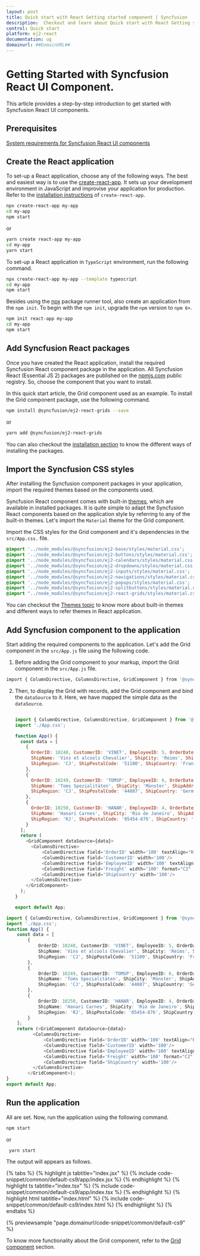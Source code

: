 ```yaml
---
layout: post
title: Quick start with React Getting started component | Syncfusion
description:  Checkout and learn about Quick start with React Getting started component of Syncfusion Essential JS 2 and more details.
control: Quick start 
platform: ej2-react
documentation: ug
domainurl: ##DomainURL##
---
```


# Getting Started with Syncfusion React UI Component.

This article provides a step-by-step introduction to get started with Syncfusion React UI components.

## Prerequisites

[System requirements for Syncfusion React UI components](../system-requirement)

## Create the React application

To set-up a React application, choose any of the following ways. The best and easiest way is to use the [create-react-app](https://github.com/facebook/create-react-app). It sets up your development environment in JavaScript and improvise your application for production. Refer to the [installation instructions](https://github.com/facebook/create-react-app#creating-an-app) of `create-react-app`.

```bash
npx create-react-app my-app
cd my-app
npm start
```

or

```bash
yarn create react-app my-app
cd my-app
yarn start
```

To set-up a React application in `TypeScript` environment, run the following command.

```bash
npx create-react-app my-app --template typescript
cd my-app
npm start
```

Besides using the [npx](https://medium.com/@maybekatz/introducing-npx-an-npm-package-runner-55f7d4bd282b) package runner tool, also create an application from the `npm init`. To begin with the `npm init`, upgrade the `npm` version to `npm 6+`.

```bash
npm init react-app my-app
cd my-app
npm start
```

## Add Syncfusion React packages

Once you have created the React application, install the required Syncfusion React component package in the application. All Syncfusion React (Essential JS 2) packages are published on the [npmjs.com](https://www.npmjs.com/~syncfusionorg) public registry. So, choose the component that you want to install.

In this quick start article, the Grid component used as an example. To install the Grid component package, use the following command.

```bash
npm install @syncfusion/ej2-react-grids --save
```

or

```bash
yarn add @syncfusion/ej2-react-grids
```

You can also checkout the [installation section](https://ej2.syncfusion.com/react/documentation/installation-and-upgrade/installation/) to know the different ways of installing the packages.

## Import the Syncfusion CSS styles

After installing the Syncfusion component packages in your application, import the required themes based on the components used.

Syncfusion React component comes with built-in [themes](../appearance/theme), which are available in installed packages. It is quite simple to adapt the Syncfusion React components based on the application style by referring to any of the built-in themes. Let's import the `Material` theme for the Grid component.

Import the CSS styles for the Grid component and it's dependencies in the `src/App.css.` file.

```css
@import '../node_modules/@syncfusion/ej2-base/styles/material.css';
@import '../node_modules/@syncfusion/ej2-buttons/styles/material.css';  
@import '../node_modules/@syncfusion/ej2-calendars/styles/material.css';  
@import '../node_modules/@syncfusion/ej2-dropdowns/styles/material.css';  
@import '../node_modules/@syncfusion/ej2-inputs/styles/material.css';  
@import '../node_modules/@syncfusion/ej2-navigations/styles/material.css';
@import '../node_modules/@syncfusion/ej2-popups/styles/material.css';
@import '../node_modules/@syncfusion/ej2-splitbuttons/styles/material.css';
@import "../node_modules/@syncfusion/ej2-react-grids/styles/material.css";
```

You can checkout the [Themes topic](../appearance/theme) to know more about built-in themes and different ways to refer themes in React application.

## Add Syncfusion component to the application

Start adding the required components to the application. Let's add the Grid component in the `src/App.js` file using the following code.

1. Before adding the Grid component to your markup, import the Grid component in the `src/App.js` file.

```bash
import { ColumnDirective, ColumnsDirective, GridComponent } from '@syncfusion/ej2-react-grids';
```

2. Then, to display the Grid with records, add the Grid component and bind the `dataSource` to it. Here, we have mapped the simple data as the `dataSource`.



    ```javascript

    import { ColumnDirective, ColumnsDirective, GridComponent } from '@syncfusion/ej2-react-grids';
    import './App.css';

    function App() {
      const data = [
        {
          OrderID: 10248, CustomerID: 'VINET', EmployeeID: 5, OrderDate: new Date(8364186e5),
          ShipName: 'Vins et alcools Chevalier', ShipCity: 'Reims', ShipAddress: '59 rue de l Abbaye',
          ShipRegion: 'CJ', ShipPostalCode: '51100', ShipCountry: 'France', Freight: 32.38, Verified: !0
        },
        {
          OrderID: 10249, CustomerID: 'TOMSP', EmployeeID: 6, OrderDate: new Date(836505e6),
          ShipName: 'Toms Spezialitäten', ShipCity: 'Münster', ShipAddress: 'Luisenstr. 48',
          ShipRegion: 'CJ', ShipPostalCode: '44087', ShipCountry: 'Germany', Freight: 11.61, Verified: !1
        },
        {
          OrderID: 10250, CustomerID: 'HANAR', EmployeeID: 4, OrderDate: new Date(8367642e5),
          ShipName: 'Hanari Carnes', ShipCity: 'Rio de Janeiro', ShipAddress: 'Rua do Paço, 67',
          ShipRegion: 'RJ', ShipPostalCode: '05454-876', ShipCountry: 'Brazil', Freight: 65.83, Verified: !0
        }
      ];
      return (
        <GridComponent dataSource={data}>
          <ColumnsDirective>
              <ColumnDirective field='OrderID' width='100' textAlign="Right"/>
              <ColumnDirective field='CustomerID' width='100'/>
              <ColumnDirective field='EmployeeID' width='100' textAlign="Right"/>
              <ColumnDirective field='Freight' width='100' format="C2" textAlign="Right"/>
              <ColumnDirective field='ShipCountry' width='100'/>
          </ColumnsDirective>
        </GridComponent>
      );
    }

    export default App;
    ```

```ts
import { ColumnDirective, ColumnsDirective, GridComponent } from '@syncfusion/ej2-react-grids';
import './App.css';
function App() {
    const data = [
        {
            OrderID: 10248, CustomerID: 'VINET', EmployeeID: 5, OrderDate: new Date(8364186e5),
            ShipName: 'Vins et alcools Chevalier', ShipCity: 'Reims', ShipAddress: '59 rue de l Abbaye',
            ShipRegion: 'CJ', ShipPostalCode: '51100', ShipCountry: 'France', Freight: 32.38, Verified: !0
        },
        {
            OrderID: 10249, CustomerID: 'TOMSP', EmployeeID: 6, OrderDate: new Date(836505e6),
            ShipName: 'Toms Spezialitäten', ShipCity: 'Münster', ShipAddress: 'Luisenstr. 48',
            ShipRegion: 'CJ', ShipPostalCode: '44087', ShipCountry: 'Germany', Freight: 11.61, Verified: !1
        },
        {
            OrderID: 10250, CustomerID: 'HANAR', EmployeeID: 4, OrderDate: new Date(8367642e5),
            ShipName: 'Hanari Carnes', ShipCity: 'Rio de Janeiro', ShipAddress: 'Rua do Paço, 67',
            ShipRegion: 'RJ', ShipPostalCode: '05454-876', ShipCountry: 'Brazil', Freight: 65.83, Verified: !0
        }
    ];
    return (<GridComponent dataSource={data}>
          <ColumnsDirective>
              <ColumnDirective field='OrderID' width='100' textAlign="Right"/>
              <ColumnDirective field='CustomerID' width='100'/>
              <ColumnDirective field='EmployeeID' width='100' textAlign="Right"/>
              <ColumnDirective field='Freight' width='100' format="C2" textAlign="Right"/>
              <ColumnDirective field='ShipCountry' width='100'/>
          </ColumnsDirective>
        </GridComponent>);
}
export default App;
```

## Run the application

All are set. Now, run the application using the following command.

```bash
npm start
```

or

```bash
 yarn start
```

The output will appears as follows.

  {% tabs %}
{% highlight js tabtitle="index.jsx" %}
{% include code-snippet/common/default-cs9/app/index.jsx %}
{% endhighlight %}
{% highlight ts tabtitle="index.tsx" %}
{% include code-snippet/common/default-cs9/app/index.tsx %}
{% endhighlight %}
{% highlight html tabtitle="index.html" %}
{% include code-snippet/common/default-cs9/index.html %}
{% endhighlight %}
{% endtabs %}
        
{% previewsample "page.domainurl/code-snippet/common/default-cs9" %}

To know more functionality about the Grid component, refer to the [Grid component](https://ej2.syncfusion.com/react/documentation/grid/getting-started/) section.